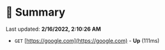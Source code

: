 # 📖 Summary
Last updated: **2/16/2022, 2:10:26 AM**

- `GET` [https://google.com](https://google.com) - **Up** (111ms)
